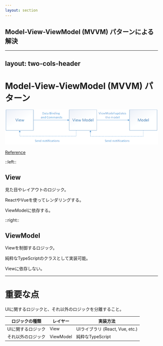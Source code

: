 ```yaml
---
layout: section
---
```



## Model-View-ViewModel (MVVM) パターンによる解決

---
layout: two-cols-header
---

# Model-View-ViewModel (MVVM) パターン

![MVVM Pattern](./.images/mvvm-pattern.png)

[Reference](https://learn.microsoft.com/ja-jp/dotnet/architecture/maui/mvvm)

::left::

## View

見た目やレイアウトのロジック。

ReactやVueを使ってレンダリングする。

ViewModelに依存する。

::right::

## ViewModel

Viewを制御するロジック。

純粋なTypeScriptのクラスとして実装可能。

Viewに依存しない。

---

# 重要な点

UIに関するロジックと、それ以外のロジックを分離すること。

| ロジックの種類 | レイヤー | 実装方法 |
|-------------|------------|---------|
| UIに関するロジック | View | UIライブラリ (React, Vue, etc.) |
| それ以外のロジック | ViewModel | 純粋なTypeScript |

